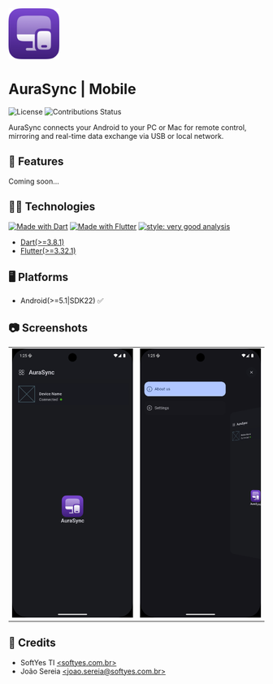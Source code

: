 <img width="100" height="100" src="readme/logo.png" alt="app logo">

# AuraSync | Mobile

![License](https://img.shields.io/github/license/AuraSync/aurasync_mobile)
![Contributions Status](https://img.shields.io/badge/contributions-Closed-red)

AuraSync connects your Android to your PC or Mac for remote control, mirroring
and real-time data exchange via USB or local network.

## 🧰 Features

Coming soon...

## 🧑‍💻 Technologies

[![Made with Dart](https://img.shields.io/badge/frontend-Dart-indigo)]((https://dart.dev/))
[![Made with Flutter](https://img.shields.io/badge/frontend-Flutter-indigo)]((https://flutter.dev/))
[![style: very good analysis](https://img.shields.io/badge/code_style-Very_Good_Analysis-B22C89.svg)](https://pub.dev/packages/very_good_analysis)

* [Dart(>=3.8.1)](https://dart.dev/)
* [Flutter(>=3.32.1)](https://flutter.dev/)

## 🖥️ Platforms

* Android(>=5.1|SDK22) ✅

## 📷 Screenshots

<table>
<tr>
  <td><img width="240" src="readme/home.png" alt="home screen"></td>
  <td><img width="240" src="readme/sidebar.png" alt="sidebar screen"></td>
</tr>
</table>

## 📜 Credits

* SoftYes TI [\<softyes.com.br\>](https://softyes.com.br)
* João Sereia [\<joao.sereia@softyes.com.br\>](mailto:joao.sereia@softyes.com.br)
